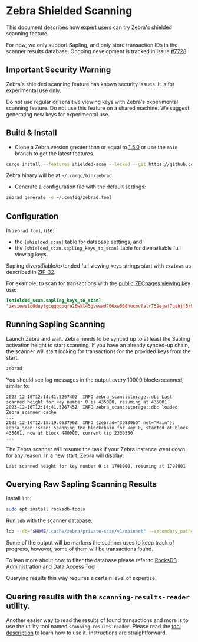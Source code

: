 # Zebra Shielded Scanning

This document describes how expert users can try Zebra's shielded scanning feature.

For now, we only support Sapling, and only store transaction IDs in the scanner results database.
Ongoing development is tracked in issue [#7728](https://github.com/ZcashFoundation/zebra/issues/7728).

## Important Security Warning

Zebra's shielded scanning feature has known security issues. It is for experimental use only.

Do not use regular or sensitive viewing keys with Zebra's experimental scanning feature. Do not use this feature on a shared machine. We suggest generating new keys for experimental use.

## Build & Install

- Clone a Zebra version greater than or equal to [1.5.0](https://github.com/ZcashFoundation/zebra/releases/tag/v1.5.0) or use the `main` branch to get the latest features.

```bash
cargo install --features shielded-scan --locked --git https://github.com/ZcashFoundation/zebra zebrad
```
Zebra binary will be at `~/.cargo/bin/zebrad`.

- Generate a configuration file with the default settings:

```bash
zebrad generate -o ~/.config/zebrad.toml
```

## Configuration

In `zebrad.toml`, use:
- the `[shielded_scan]` table for database settings, and
- the `[shielded_scan.sapling_keys_to_scan]` table for diversifiable full viewing keys.

Sapling diversifiable/extended full viewing keys strings start with `zxviews` as described in [ZIP-32](https://zips.z.cash/zip-0032#sapling-extended-full-viewing-keys).

For example, to scan for transactions with the [public ZECpages viewing key](https://zecpages.com/z/all) use:

```toml
[shielded_scan.sapling_keys_to_scan]
"zxviews1q0duytgcqqqqpqre26wkl45gvwwwd706xw608hucmvfalr759ejwf7qshjf5r9aa7323zulvz6plhttp5mltqcgs9t039cx2d09mgq05ts63n8u35hyv6h9nc9ctqqtue2u7cer2mqegunuulq2luhq3ywjcz35yyljewa4mgkgjzyfwh6fr6jd0dzd44ghk0nxdv2hnv4j5nxfwv24rwdmgllhe0p8568sgqt9ckt02v2kxf5ahtql6s0ltjpkckw8gtymxtxuu9gcr0swvz" = 1
```

## Running Sapling Scanning

Launch Zebra and wait. Zebra needs to be synced up to at least the Sapling activation height to start scanning. If you have an already synced-up chain, the scanner will start looking for transactions for the provided keys from the start.

```bash
zebrad
```

You should see log messages in the output every 10000 blocks scanned, similar to:

```
2023-12-16T12:14:41.526740Z  INFO zebra_scan::storage::db: Last scanned height for key number 0 is 435000, resuming at 435001
2023-12-16T12:14:41.526745Z  INFO zebra_scan::storage::db: loaded Zebra scanner cache
...
2023-12-16T12:15:19.063796Z  INFO {zebrad="39830b0" net="Main"}: zebra_scan::scan: Scanning the blockchain for key 0, started at block 435001, now at block 440000, current tip 2330550
...
```

The Zebra scanner will resume the task if your Zebra instance went down for any reason. In a new start, Zebra will display:

```
Last scanned height for key number 0 is 1798000, resuming at 1798001
```

## Querying Raw Sapling Scanning Results

Install `ldb`:

```bash
sudo apt install rocksdb-tools
```

Run `ldb` with the scanner database:

```bash
ldb --db="$HOME/.cache/zebra/private-scan/v1/mainnet" --secondary_path= --column_family=sapling_tx_ids --hex scan
```

Some of the output will be markers the scanner uses to keep track of progress, however, some of them will be transactions found.

To lean more about how to filter the database please refer to [RocksDB Administration and Data Access Tool](https://github.com/facebook/rocksdb/wiki/Administration-and-Data-Access-Tool)

Querying results this way requires a certain level of expertise.

## Quering results with the `scanning-results-reader` utility.

Another easier way to read the results of found transactions and more is to use the utility tool named `scanning-results-reader`. Please read the [tool description](https://github.com/ZcashFoundation/zebra/tree/main/zebra-utils#scanning-results-reader) to learn how to use it. Instructions are straightforward.

